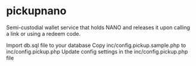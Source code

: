 # pickupnano
Semi-custodial wallet service that holds NANO and releases it upon calling a link or using a redeem code.

Import db.sql file to your database
Copy inc/config.pickup.sample.php to inc/config.pickup.php
Update config settings in the inc/config.pickup.php file
